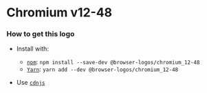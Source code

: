 # Chromium v12-48

### How to get this logo

* Install with:

  * [`npm`](https://www.npmjs.com/): `npm install --save-dev @browser-logos/chromium_12-48`
  * [`Yarn`](https://yarnpkg.com/): `yarn add --dev @browser-logos/chromium_12-48`

* Use [`cdnjs`](https://cdnjs.com/libraries/browser-logos)

